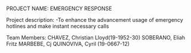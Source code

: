 PROJECT NAME: EMERGENCY RESPONSE

Project description:
-To enhance the advancement usage of emergency hotlines and make instant necessary calls


Team Members:
    CHAVEZ, Christian Lloyd(19-1952-30)
    SOBERANO, Eliah Fritz
    MARBEBE, Cj
    QUINOVIVA, Cyril (19-0667-12)
